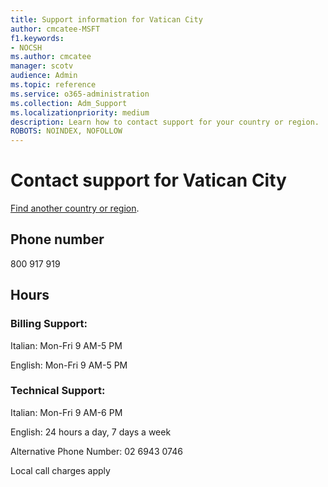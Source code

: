 ```yaml
---                                
title: Support information for Vatican City
author: cmcatee-MSFT
f1.keywords:
- NOCSH
ms.author: cmcatee
manager: scotv
audience: Admin
ms.topic: reference
ms.service: o365-administration
ms.collection: Adm_Support
ms.localizationpriority: medium
description: Learn how to contact support for your country or region.
ROBOTS: NOINDEX, NOFOLLOW
---
```


# Contact support for Vatican City

[Find another country or region](../get-help-support.md).

## Phone number
800 917 919

## Hours
### Billing Support:

Italian: Mon-Fri 9 AM-5 PM

English: Mon-Fri 9 AM-5 PM

### Technical Support:

Italian: Mon-Fri 9 AM-6 PM

English: 24 hours a day, 7 days a week

Alternative Phone Number: 02 6943 0746

Local call charges apply

